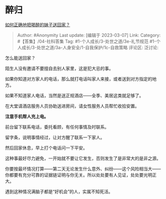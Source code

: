 # 醉归
[如何正确地把喝醉的妹子送回家？](https://www.zhihu.com/question/29520856/answer/2924644083)

> Author: #Anonymity
> Last update: [编辑于 2023-03-07]
> Link:
> Category: #【答集】/04-社科答集
> Tag: #1-个人成长/3-处世之道/3e-礼节规范 #1-个人成长/3-处世之道/3a-人身安全/1-自我保护/1c-自救策略
> 评论区:
> 泛讨论:

怎么能送回家？

陌生人没有邀请不要擅自去别人家里，这是犯大忌的事。

如果你知道对方家人的电话，那么就打电话叫家人来接，或者送到对方指定的地方。

如果不知道家人电话，当然是送正规酒店——全季、美居这类就足够了。

在大堂请酒店服务人员协助送进房间，请女性服务人员帮忙收拾安置。

**注意手机帮人充上电。**

前台留下联系电话，委托看顾，有任何事情及时联系。

留字条，说明事情经过，让对方醒了联系一下家人。

然后回家休息，早上打个电话问一下平安。

这种事最好尽力避免，一开始就不要让它发生，否则发生了是非常大的是非之源。

你要按最坏情况打算——第二天无论发生什么意外、纠纷——这个风险相当大——你都要有充分可靠的证据链证明与你无关。所以处处要有人见证，处处要光明正大。

遇到这种情况满脑子都是“好机会”的人，实属不知死活。

